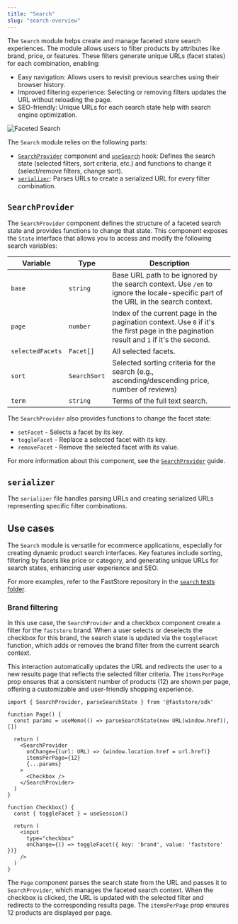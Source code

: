 ```yaml
---
title: "Search"
slug: "search-overview"
---
```


The `Search` module helps create and manage faceted store search experiences. The module allows users to filter products by attributes like brand, price, or features. These filters generate unique URLs (facet states) for each combination, enabling:

- Easy navigation: Allows users to revisit previous searches using their browser history.
- Improved filtering experience: Selecting or removing filters updates the URL without reloading the page.
- SEO-friendly: Unique URLs for each search state help with search engine optimization.

![Faceted Search](https://vtexhelp.vtexassets.com/assets/docs/src/FacetedSearch___7d5958d80e6945f07dae5f9f7d2ac8d4.jpg)

The `Search` module relies on the following parts:

- [`SearchProvider`](https://github.com/vtex/faststore/blob/master/packages/sdk/src/search/Provider.tsx) component and [`useSearch`](https://github.com/vtex/faststore/blob/master/packages/sdk/src/search/useSearch.ts) hook: Defines the search state (selected filters, sort criteria, etc.) and functions to change it (select/remove filters, change sort).
- [`serializer`](https://github.com/vtex/faststore/blob/master/packages/sdk/src/search/serializer.ts): Parses URLs to create a serialized URL for every filter combination.

## `SearchProvider`

The `SearchProvider` component defines the structure of a faceted search state and provides functions to change that state. This component exposes the `State` interface that allows you to access and modify the following search variables:

| Variable     | Type       | Description   |
| ---------------- | ------------ | ----------------- |
| `base`           | `string`     | Base URL path to be ignored by the search context. Use `/en` to ignore the locale-specific part of the URL in the search context. |
| `page`           | `number`     | Index of the current page in the pagination context. Use `0` if it's the first page in the pagination result and `1` if it's the second. |
| `selectedFacets` | `Facet[]`    | All selected facets. |
| `sort`           | `SearchSort` | Selected sorting criteria for the search (e.g., ascending/descending price, number of reviews)  |
| `term`           | `string`     | Terms of the full text search. |

The `SearchProvider` also provides functions to change the facet state:

- `setFacet` - Selects a facet by its key.
- `toggleFacet` - Replace a selected facet with its key.
- `removeFacet` - Remove the selected facet with its value.

For more information about this component, see the [`SearchProvider`](/TBD) guide.

## `serializer`

The `serializer` file handles parsing URLs and creating serialized URLs representing specific filter combinations.

## Use cases

The `Search` module is versatile for ecommerce applications, especially for creating dynamic product search interfaces. Key features include sorting, filtering by facets like price or category, and generating unique URLs for search states, enhancing user experience and SEO.

For more examples, refer to the FastStore repository in the [`search` tests folder](https://github.com/vtex/faststore/tree/master/packages/sdk/test/search).

### Brand filtering

In this use case, the `SearchProvider` and a checkbox component create a filter for the `faststore` brand. When a user selects or deselects the checkbox for this brand, the search state is updated via the `toggleFacet` function, which adds or removes the brand filter from the current search context.

This interaction automatically updates the URL and redirects the user to a new results page that reflects the selected filter criteria. The `itemsPerPage` prop ensures that a consistent number of products (12) are shown per page, offering a customizable and user-friendly shopping experience.

```tsx
import { SearchProvider, parseSearchState } from '@faststore/sdk'

function Page() {
  const params = useMemo(() => parseSearchState(new URL(window.href)), [])

  return (
    <SearchProvider
      onChange={(url: URL) => (window.location.href = url.href)}
      itemsPerPage={12}
      {...params}
    >
      <Checkbox />
    </SearchProvider>
  )
}

function Checkbox() {
  const { toggleFacet } = useSession()

  return (
    <input
      type="checkbox"
      onChange={() => toggleFacet({ key: 'brand', value: 'faststore' })}
    />
  )
}
```

The `Page` component parses the search state from the URL and passes it to `SearchProvider`, which manages the faceted search context. When the checkbox is clicked, the URL is updated with the selected filter and redirects to the corresponding results page. The `itemsPerPage` prop ensures 12 products are displayed per page.
